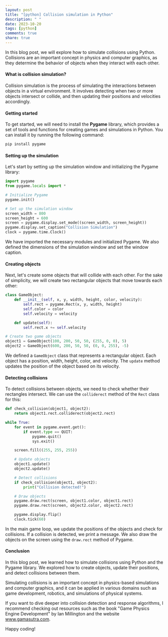 ```yaml
---
layout: post
title: "[python] Collision simulation in Python"
description: " "
date: 2023-10-20
tags: [python]
comments: true
share: true
---
```


In this blog post, we will explore how to simulate collisions using Python. Collisions are an important concept in physics and computer graphics, as they determine the behavior of objects when they interact with each other.

#### What is collision simulation?

Collision simulation is the process of simulating the interactions between objects in a virtual environment. It involves detecting when two or more objects intersect or collide, and then updating their positions and velocities accordingly.

#### Getting started

To get started, we will need to install the **Pygame** library, which provides a set of tools and functions for creating games and simulations in Python. You can install it by running the following command:

```bash
pip install pygame
```

#### Setting up the simulation

Let's start by setting up the simulation window and initializing the Pygame library:

```python
import pygame
from pygame.locals import *

# Initialize Pygame
pygame.init()

# Set up the simulation window
screen_width = 800
screen_height = 600
screen = pygame.display.set_mode((screen_width, screen_height))
pygame.display.set_caption("Collision Simulation")
clock = pygame.time.Clock()
```

We have imported the necessary modules and initialized Pygame. We also defined the dimensions of the simulation window and set the window caption.

#### Creating objects

Next, let's create some objects that will collide with each other. For the sake of simplicity, we will create two rectangular objects that move towards each other:

```python
class GameObject:
    def __init__(self, x, y, width, height, color, velocity):
        self.rect = pygame.Rect(x, y, width, height)
        self.color = color
        self.velocity = velocity

    def update(self):
        self.rect.x += self.velocity

# Create two game objects
object1 = GameObject(100, 200, 50, 50, (255, 0, 0), 5)
object2 = GameObject(600, 200, 50, 50, (0, 0, 255), -5)
```

We defined a `GameObject` class that represents a rectangular object. Each object has a position, width, height, color, and velocity. The `update` method updates the position of the object based on its velocity.

#### Detecting collisions

To detect collisions between objects, we need to check whether their rectangles intersect. We can use the `colliderect` method of the `Rect` class for this:

```python
def check_collision(object1, object2):
    return object1.rect.colliderect(object2.rect)

while True:
    for event in pygame.event.get():
        if event.type == QUIT:
            pygame.quit()
            sys.exit()

    screen.fill((255, 255, 255))

    # Update objects
    object1.update()
    object2.update()

    # Detect collisions
    if check_collision(object1, object2):
        print("Collision detected!")

    # Draw objects
    pygame.draw.rect(screen, object1.color, object1.rect)
    pygame.draw.rect(screen, object2.color, object2.rect)

    pygame.display.flip()
    clock.tick(60)
```

In the main game loop, we update the positions of the objects and check for collisions. If a collision is detected, we print a message. We also draw the objects on the screen using the `draw.rect` method of Pygame.

#### Conclusion

In this blog post, we learned how to simulate collisions using Python and the Pygame library. We explored how to create objects, update their positions, and detect collisions between them.

Simulating collisions is an important concept in physics-based simulations and computer graphics, and it can be applied in various domains such as game development, robotics, and simulations of physical systems.

If you want to dive deeper into collision detection and response algorithms, I recommend checking out resources such as the book "Game Physics Engine Development" by Ian Millington and the website www.gamasutra.com.

Happy coding!